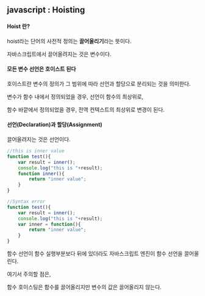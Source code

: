 ## javascript : Hoisting



#### Hoist 란?

hoist라는 단어의 사전적 정의는 <b>끌어올리기</b>라는 뜻이다.

자바스크립트에서 끌어올려지는 것은 변수이다.



#### 모든 변수 선언은 호이스트 된다

호이스트란 변수의 정의가 그 범위에 따라 선언과 할당으로 분리되는 것을 의미한다.

변수가 함수 내에서 정의되었을 경우, 선언이 함수의 최상위로,

함수 바깥에서 정의되었을 경우, 전역 컨텍스트의 최상위로 변경이 된다.



#### 선언(Declaration)과 할당(Assignment)

끌어올려지는 것은 선언이다.

```javascript
//this is inner value
function test(){
    var result = inner();
    console.log("this is "+result);
    function inner(){
        return "inner value";
    }
}

//Syntax error
function test(){
    var result = inner();
    console.log("this is "+result);
    var inner = function(){
        return "inner value";
    }
}
```

함수 선언이 함수 실행부분보다 뒤에 있더라도 자바스크립트 엔진이 함수 선언을 끌어올린다.



여기서 주의할 점은,

함수 호이스팅은 함수를 끌어올리지만 변수의 값은 끌어올리지 않는다. 
